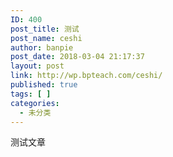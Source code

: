 ```yaml
---
ID: 400
post_title: 测试
post_name: ceshi
author: banpie
post_date: 2018-03-04 21:17:37
layout: post
link: http://wp.bpteach.com/ceshi/
published: true
tags: [ ]
categories:
  - 未分类
---
```

测试文章